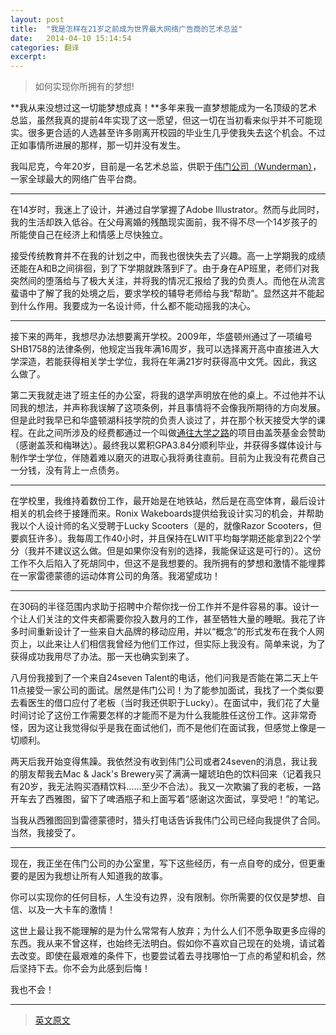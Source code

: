 ```yaml
---
layout: post
title:  "我是怎样在21岁之前成为世界最大网络广告商的艺术总监"
date:   2014-04-10 15:14:54
categories: 翻译
excerpt: 
---
```


> 如何实现你所拥有的梦想!

**我从来没想过这一切能梦想成真！**多年来我一直梦想能成为一名顶级的艺术总监，虽然我真的提前4年实现了这一愿望，但这一切在当初看来似乎并不可能现实。很多更合适的人选甚至许多刚离开校园的毕业生几乎使我失去这个机会。不过正如事情所进展的那样，那一切并没有发生。

我叫尼克，今年20岁，目前是一名艺术总监，供职于[伟门公司（Wunderman）](http://www.wunderman.com.cn/)，一家全球最大的网络广告平台商。

------

在14岁时，我迷上了设计，并通过自学掌握了Adobe Illustrator。然而与此同时，我的生活却跌入低谷。在父母离婚的残酷现实面前，我不得不尽一个14岁孩子的所能使自己在经济上和情感上尽快独立。

接受传统教育并不在我的计划之中，而我也很快失去了兴趣。高一上学期我的成绩还能在A和B之间徘徊，到了下学期就跌落到F了。由于身在AP班里，老师们对我突然间的堕落给与了极大关注，并将我的情况汇报给了我的负责人。而他在从流言蜚语中了解了我的处境之后，要求学校的辅导老师给与我“帮助”。显然这并不能起到什么作用。我要成为一名设计师，什么都不能动摇我的决心。

------

接下来的两年，我想尽办法想要离开学校。2009年，华盛顿州通过了一项编号SHB1758的法律条例，他规定当我年满16周岁，我可以选择离开高中直接进入大学深造，若能获得相关学士学位，我将在年满21岁时获得高中文凭。因此，我这么做了。

第二天我就走进了班主任的办公室，将我的退学声明放在他的桌上。不过他并不认同我的想法，并声称我误解了这项条例，并且事情将不会像我所期待的方向发展。但是此时我早已和华盛顿湖科技学院的负责人谈过了，并在那个秋天接受大学的课程。在此之间所涉及的经费都通过一个叫做[通往大学之路](http://www.gatewaytocollege.org/)的项目由盖茨基金会赞助（感谢盖茨和梅琳达）。最终我以累积GPA3.84分顺利毕业，并获得多媒体设计与制作学士学位，伴随着难以磨灭的进取心我将勇往直前。目前为止我没有花费自己一分钱，没有背上一点债务。 

------

在学校里，我维持着数份工作，最开始是在地铁站，然后是在高空体育，最后设计相关的机会终于接踵而来。Ronix Wakeboards提供给我设计实习的机会，并帮助我以个人设计师的名义受聘于Lucky Scooters（是的，就像Razor Scooters，但要疯狂许多）。我每周工作40小时，并且保持在LWIT平均每学期还能拿到22个学分（我并不建议这么做。但是如果你没有别的选择，我能保证这是可行的）。这份工作不久后陷入了死胡同中，但这不是我想要的。我所拥有的梦想和激情不能埋葬在一家雷德蒙德的运动体育公司的角落。我渴望成功！

------

在30码的半径范围内求助于招聘中介帮你找一份工作并不是件容易的事。设计一个让人们关注的文件夹都需要你投入数月的工作，甚至牺牲大量的睡眠。我花了许多时间重新设计了一些来自大品牌的移动应用，并以“概念”的形式发布在我个人网页上，以此来让人们相信我曾经为他们工作过，但实际上我没有。简单来说，为了获得成功我用尽了办法。那一天也确实到来了。

八月份我接到了一个来自24seven Talent的电话，他们问我是否能在第二天上午11点接受一家公司的面试。居然是伟门公司！为了能参加面试，我找了一个类似要去看医生的借口应付了老板（当时我还供职于Lucky）。在面试中，我们花了大量时间讨论了这份工作需要怎样的才能而不是为什么我能胜任这份工作。这非常奇怪，因为这让我觉得似乎是我在面试他们，而不是他们在面试我，但感觉上像是一切顺利。

两天后我开始变得焦躁。我依然没有收到伟门公司或者24seven的消息，我让我的朋友帮我去Mac & Jack's Brewery买了满满一罐琥珀色的饮料回来（记着我只有20岁，我无法购买酒精饮料……至少不合法）。我又一次欺骗了我的老板，一路开车去了西雅图，留下了啤酒瓶子和上面写着“感谢这次面试，享受吧！”的笔记。

当我从西雅图回到雷德蒙德时，猎头打电话告诉我伟门公司已经向我提供了合同。当然，我接受了。

------

现在，我正坐在伟门公司的办公室里，写下这些经历，有一点自夸的成分，但更重要的是因为我想让所有人知道我的故事。

你可以实现你的任何目标，人生没有边界，没有限制。你所需要的仅仅是梦想、自信、以及一大卡车的激情！

这世上最让我不能理解的是为什么常常有人放弃；为什么人们不愿争取更多应得的东西。我从来不曾这样，也始终无法明白。假如你不喜欢自己现在的处境，请试着去改变。即使在最艰难的条件下，也要尝试着去寻找哪怕一丁点的希望和机会，然后坚持下去。你不会为此感到后悔！

我也不会！

------

> [英文原文](https://medium.com/life-learning/b7cdaabd5ef4)